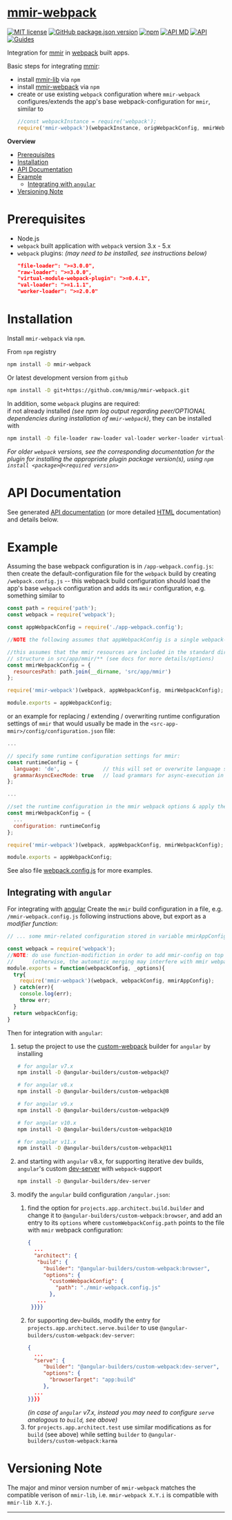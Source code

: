 [mmir-webpack][0]
==============

[![MIT license](https://img.shields.io/badge/License-MIT-green.svg)](https://opensource.org/licenses/MIT)
[![GitHub package.json version](https://img.shields.io/github/package-json/v/mmig/mmir-webpack/master)](https://github.com/mmig/mmir-webpack)
[![npm](https://img.shields.io/npm/v/mmir-webpack)](https://www.npmjs.com/package/mmir-webpack)
[![API MD](https://img.shields.io/badge/docs%40master-API%20quick%20reference-orange.svg?style=flat)](https://github.com/mmig/mmir-webpack/tree/master/docs)
[![API](https://img.shields.io/badge/docs-API%20reference-orange.svg?style=flat)](https://mmig.github.io/mmir/api-ts)
[![Guides](https://img.shields.io/badge/docs-guides-orange.svg?style=flat)](https://github.com/mmig/mmir/wiki)

Integration for [mmir][1] in [webpack][3] built apps.

Basic steps for integrating [mmir][1]:

 * install [mmir-lib][1] via `npm`
 * install [mmir-webpack][0] via `npm`
 * create or use existing `webpack` configuration where `mmir-webpack`
   configures/extends the app's base webpack-configuration for `mmir`, similar to
   ```javascript
   //const webpackInstance = require('webpack');
   require('mmir-webpack')(webpackInstance, origWebpackConfig, mmirWebpackConfig)
   ```

__Overview__

<!-- TOC depthFrom:1 depthTo:6 withLinks:1 updateOnSave:1 orderedList:0 -->

- [Prerequisites](#prerequisites)
- [Installation](#installation)
- [API Documentation](#api-documentation)
- [Example](#example)
	- [Integrating with `angular`](#integrating-with-angular)
- [Versioning Note](#versioning-note)

<!-- /TOC -->

# Prerequisites

 * Node.js
 * `webpack` built application with `webpack` version 3.x - 5.x
  * `webpack` plugins: _(may need to be installed, see instructions below)_
    ```json
    "file-loader": ">=3.0.0",
    "raw-loader": ">=3.0.0",
    "virtual-module-webpack-plugin": ">=0.4.1",
    "val-loader": ">=1.1.1",
    "worker-loader": ">=2.0.0"
    ```

# Installation

Install `mmir-webpack` via `npm`.

From `npm` registry
```bash
npm install -D mmir-webpack
```

Or latest development version from `github`
```bash
npm install -D git+https://github.com/mmig/mmir-webpack.git
```

In addition, some `webpack` plugins are required:  
if not already installed _(see npm log output regarding peer/OPTIONAL dependencies
during installation of `mmir-webpack`)_, they can be installed with
```bash
npm install -D file-loader raw-loader val-loader worker-loader virtual-module-webpack-plugin
```
_For older `webpack` versions, see the corresponding documentation for the
plugin for installing the appropriate plugin package version(s), using
`npm install <package>@<required version>`_

# API Documentation

See generated [API documentation][4] (or more detailed [HTML][5] documentation) and details below.


# Example

Assuming the base webpack configuration is in `/app-webpack.config.js`:  
then create the default-configuration file for the `webpack` build by  creating `/webpack.config.js` --
this webpack build configuration should load the app's base `webpack`
configuration and adds its `mmir` configuration, e.g. something similar to

```javascript
const path = require('path');
const webpack = require('webpack');

const appWebpackConfig = require('./app-webpack.config');

//NOTE the following assumes that appWebpackConfig is a single webpack-configuration object

//this assumes that the mmir resources are included in the standard directory
// structure in src/app/mmir/** (see docs for more details/options)
const mmirWebpackConfig = {
  resourcesPath: path.join(__dirname, 'src/app/mmir')
};

require('mmir-webpack')(webpack, appWebpackConfig, mmirWebpackConfig);

module.exports = appWebpackConfig;

```

or an example for replacing / extending / overwriting runtime configuration settings
of `mmir` that would usually be made in the `<src-app-mmir>/config/configuration.json` file:
```javascript
...

// specify some runtime configuration settings for mmir:
const runtimeConfig = {
  language: 'de',              // this will set or overwrite language setting in configuration.json (see docs for RuntimeConfiguration)
  grammarAsyncExecMode: true   // load grammars for async-execution in web workers (see docs for RuntimeConfiguration)
};

...

//set the runtime configuration in the mmir webpack options & apply them:
const mmirWebpackConfig = {
  ...
  configuration: runtimeConfig
};

require('mmir-webpack')(webpack, appWebpackConfig, mmirWebpackConfig);

module.exports = appWebpackConfig;

```

See also file [webpack.config.js](./webpack.config.js) for more examples.

## Integrating with `angular`

For integrating with [angular][6] Create the `mmir` build configuration in a file, e.g.
`/mmir-webpack.config.js` following instructions above, but
export as a _modifier function_:
```javascript
// ... some mmir-related configuration stored in variable mmirAppConfig, then:

const webpack = require('webpack');
//NOTE: do use function-modifiction in order to add mmir-config on top of angualar etc config
//      (otherwise, the automatic merging may interfere with mmir webpack config)
module.exports = function(webpackConfig, _options){
  try{
    require('mmir-webpack')(webpack, webpackConfig, mmirAppConfig);
  } catch(err){
    console.log(err);
    throw err;
  }
  return webpackConfig;
}
```

Then for integration with `angular`:

 1. setup the project to use the [custom-webpack][7] builder for `angular` by installing
    ```bash
    # for angular v7.x
    npm install -D @angular-builders/custom-webpack@7

    # for angular v8.x
    npm install -D @angular-builders/custom-webpack@8

    # for angular v9.x
    npm install -D @angular-builders/custom-webpack@9

    # for angular v10.x
    npm install -D @angular-builders/custom-webpack@10

    # for angular v11.x
    npm install -D @angular-builders/custom-webpack@11

    ```
 2. and starting with `angular` v8.x, for supporting iterative dev builds, `angular`'s custom [dev-server][8] with `webpack`-support
    ```bash
    npm install -D @angular-builders/dev-server
    ```

 3. modify the `angular` build configuration `/angular.json`:  
    1. find the option for `projects.app.architect.build.builder` and change it to `@angular-builders/custom-webpack:browser`, and add an entry to its `options` where `customWebpackConfig.path` points to the file with `mmir` webpack configuration:
       ```json
       {
         ...
         "architect": {
          "build": {
            "builder": "@angular-builders/custom-webpack:browser",
            "options": {
              "customWebpackConfig": {
                "path": "./mmir-webpack.config.js"
              },
          ...
        }}}}
       ```
    2. for supporting dev-builds, modify the entry for `projects.app.architect.serve.builder` to use `@angular-builders/custom-webpack:dev-server`:
       ```json
       {
         ...
         "serve": {
            "builder": "@angular-builders/custom-webpack:dev-server",
            "options": {
              "browserTarget": "app:build"
            },
         ...
       }}}}
       ```
       _(in case of `angular` v7.x, instead you may need to configure `serve` analogous to `build`, see above)_
    3. for `projects.app.architect.test` use similar modifications as for `build` (see above) while setting `builder` to `@angular-builders/custom-webpack:karma`


# Versioning Note

The major and minor version number of `mmir-webpack` matches the compatible
verison of `mmir-lib`, i.e. `mmir-webpack X.Y.i` is compatible with `mmir-lib X.Y.j`.

----

[0]: https://github.com/mmig/mmir-webpack
[1]: https://github.com/mmig/mmir-lib
[2]: https://github.com/mmig/mmir-tooling
[3]: https://webpack.js.org/
[4]: https://github.com/mmig/mmir-webpack/tree/master/docs/modules
[5]: https://mmig.github.io/mmir/api-ts/modules/mmir_webpack.html
[6]: https://angular.io/
[7]: https://www.npmjs.com/package/@angular-builders/custom-webpack
[8]: https://www.npmjs.com/package/@angular-builders/dev-server
